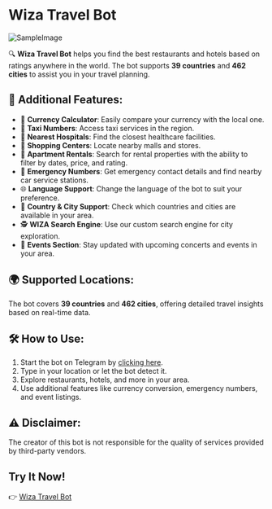 
# Wiza Travel Bot

![SampleImage](logo_wiza.png)


🔍 **Wiza Travel Bot** helps you find the best restaurants and hotels based on ratings anywhere in the world. The bot supports **39 countries** and **462 cities** to assist you in your travel planning.

## 🤞 Additional Features:

- 💱 **Currency Calculator**: Easily compare your currency with the local one.
- 🚕 **Taxi Numbers**: Access taxi services in the region.
- 🏥 **Nearest Hospitals**: Find the closest healthcare facilities.
- 🛒 **Shopping Centers**: Locate nearby malls and stores.
- 🏡 **Apartment Rentals**: Search for rental properties with the ability to filter by dates, price, and rating.
- 🚨 **Emergency Numbers**: Get emergency contact details and find nearby car service stations.
- 🌐 **Language Support**: Change the language of the bot to suit your preference.
- 📍 **Country & City Support**: Check which countries and cities are available in your area.
- 🕵️ **WIZA Search Engine**: Use our custom search engine for city exploration.
- 🎤 **Events Section**: Stay updated with upcoming concerts and events in your area.

## 🌍 Supported Locations:
The bot covers **39 countries** and **462 cities**, offering detailed travel insights based on real-time data.

## 🛠️ How to Use:

1. Start the bot on Telegram by [clicking here](https://t.me/wiza_travo_bot).
2. Type in your location or let the bot detect it.
3. Explore restaurants, hotels, and more in your area.
4. Use additional features like currency conversion, emergency numbers, and event listings.

## ⚠️ Disclaimer:
The creator of this bot is not responsible for the quality of services provided by third-party vendors.

## Try It Now!

👉 [Wiza Travel Bot](https://t.me/wiza_travo_bot)

